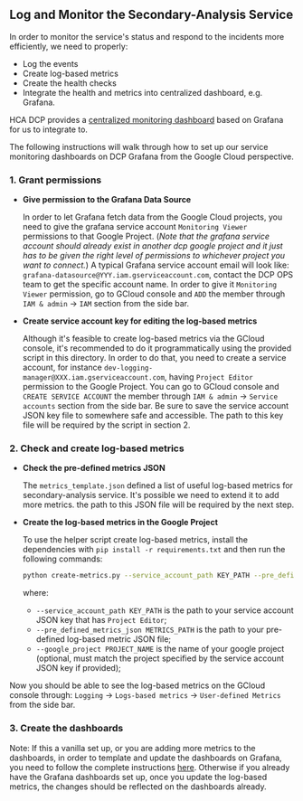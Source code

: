 ## Log and Monitor the Secondary-Analysis Service 

In order to monitor the service's status and respond to the incidents more efficiently, we need to properly:
- Log the events
- Create log-based metrics
- Create the health checks
- Integrate the health and metrics into centralized dashboard, e.g. Grafana.

HCA DCP provides a [centralized monitoring dashboard](https://github.com/HumanCellAtlas/dcp-monitoring) based on Grafana
for us to integrate to. 

The following instructions will walk through how to set up our service monitoring dashboards on DCP Grafana from the
Google Cloud perspective.


### 1. Grant permissions
- **Give permission to the Grafana Data Source**

    In order to let Grafana fetch data from the Google Cloud projects, you need to give the grafana service account
    `Monitoring Viewer` permissions to that Google Project. (_Note that the grafana service account should already exist 
    in another dcp google project and it just has to be given the right level of permissions to whichever project 
    you want to connect._) A typical Grafana service account email will look like: 
    `grafana-datasource@YYY.iam.gserviceaccount.com`, contact the DCP OPS team to get the specific account name. 
    In order to give it `Monitoring Viewer` permission, go to GCloud console and `ADD` the member through `IAM & admin`
    -> `IAM` section from the side bar.
    
- **Create service account key for editing the log-based metrics**

    Although it's feasible to create log-based metrics via the GCloud console, it's recommended to do it 
    programmatically using the provided script in this directory. In order to do that, you need to create a service
    account, for instance `dev-logging-manager@XXX.iam.gserviceaccount.com`, having `Project Editor` permission to the
    Google Project. You can go to GCloud console and `CREATE SERVICE ACCOUNT` the member through 
    `IAM & admin` -> `Service accounts` section from the side bar. Be sure to save the service account JSON key file 
    to somewhere safe and accessible. The path to this key file will be required by the script in section 2.


### 2. Check and create log-based metrics
- **Check the pre-defined metrics JSON**

    The `metrics_template.json` defined a list of useful log-based metrics for secondary-analysis service. It's possible 
    we need to extend it to add more metrics. the path to this JSON file will be required by the next step.
  
- **Create the log-based metrics in the Google Project**
    
    To use the helper script create log-based metrics, install the dependencies with `pip install -r requirements.txt`
    and then run the following commands:
    ```bash
    python create-metrics.py --service_account_path KEY_PATH --pre_defined_metrics_json METRICS_PATH --google_project PROJECT_NAME
    ```
    where:
    - `--service_account_path KEY_PATH` is the path to your service account JSON key that has `Project Editor`;
    - `--pre_defined_metrics_json METRICS_PATH` is the path to your pre-defined log-based metric JSON file; 
    - `--google_project PROJECT_NAME` is the name of your google project (optional, must match the project
    specified by the service account JSON key if provided);

Now you should be able to see the log-based metrics on the GCloud console through: `Logging` -> `Logs-based metrics` -> 
`User-defined Metrics` from the side bar.

### 3. Create the dashboards

Note: If this a vanilla set up, or you are adding more metrics to the dashboards, in order to template and update the 
dashboards on Grafana, you need to follow the complete instructions 
[here](https://github.com/HumanCellAtlas/dcp-monitoring). Otherwise if you already have the Grafana dashboards set up, 
once you update the log-based metrics, the changes should be reflected on the dashboards already.

